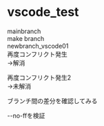 # vscode_test
mainbranch  
make branch  
newbranch_vscode01  
再度コンフリクト発生  
→解消

再度コンフリクト発生2  
→未解消

ブランチ間の差分を確認してみる

--no-ffを検証